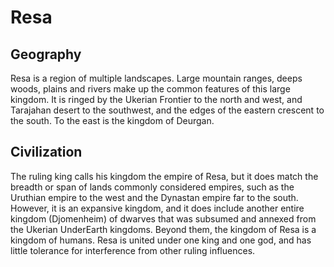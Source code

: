 # Resa 

## Geography

Resa is a region of multiple landscapes. Large mountain ranges, deeps woods, plains and rivers make up the common features of this large kingdom. It is ringed by the Ukerian Frontier to the north and west, and Tarajahan desert to the southwest, and the edges of the eastern crescent to the south. To the east is the kingdom of Deurgan.

## Civilization

The ruling king calls his kingdom the empire of Resa, but it does match the breadth or span of lands commonly considered empires, such as the Uruthian empire to the west and the Dynastan empire far to the south. However, it is an expansive kingdom, and it does include another entire kingdom (Djomenheim) of dwarves that was subsumed and annexed from the Ukerian UnderEarth kingdoms. Beyond them, the kingdom of Resa is a kingdom of humans.  Resa is united under one king and one god, and has little tolerance for interference from other ruling influences.
